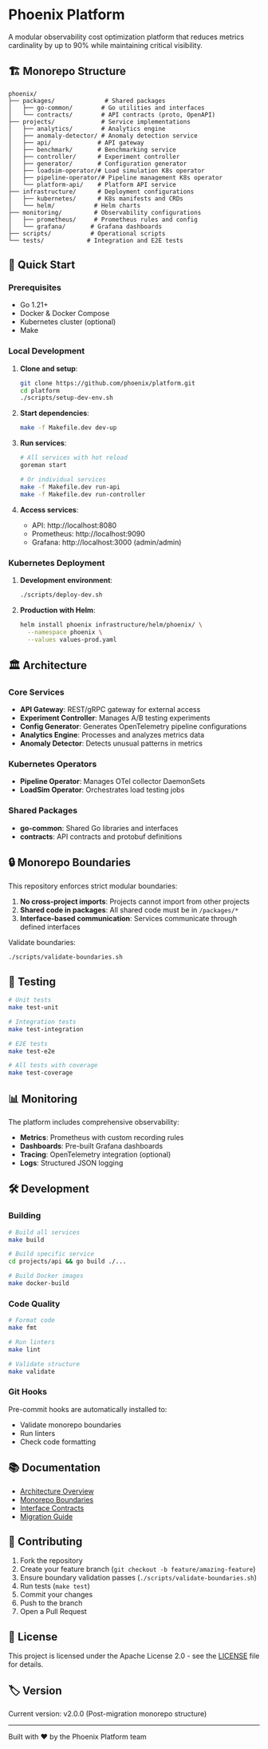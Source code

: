 # Phoenix Platform

A modular observability cost optimization platform that reduces metrics cardinality by up to 90% while maintaining critical visibility.

## 🏗️ Monorepo Structure

```
phoenix/
├── packages/              # Shared packages
│   ├── go-common/        # Go utilities and interfaces
│   └── contracts/        # API contracts (proto, OpenAPI)
├── projects/             # Service implementations
│   ├── analytics/        # Analytics engine
│   ├── anomaly-detector/ # Anomaly detection service
│   ├── api/             # API gateway
│   ├── benchmark/       # Benchmarking service
│   ├── controller/      # Experiment controller
│   ├── generator/       # Configuration generator
│   ├── loadsim-operator/# Load simulation K8s operator
│   ├── pipeline-operator/# Pipeline management K8s operator
│   └── platform-api/    # Platform API service
├── infrastructure/      # Deployment configurations
│   ├── kubernetes/      # K8s manifests and CRDs
│   └── helm/           # Helm charts
├── monitoring/         # Observability configurations
│   ├── prometheus/     # Prometheus rules and config
│   └── grafana/       # Grafana dashboards
├── scripts/           # Operational scripts
└── tests/            # Integration and E2E tests
```

## 🚀 Quick Start

### Prerequisites
- Go 1.21+
- Docker & Docker Compose
- Kubernetes cluster (optional)
- Make

### Local Development

1. **Clone and setup**:
   ```bash
   git clone https://github.com/phoenix/platform.git
   cd platform
   ./scripts/setup-dev-env.sh
   ```

2. **Start dependencies**:
   ```bash
   make -f Makefile.dev dev-up
   ```

3. **Run services**:
   ```bash
   # All services with hot reload
   goreman start
   
   # Or individual services
   make -f Makefile.dev run-api
   make -f Makefile.dev run-controller
   ```

4. **Access services**:
   - API: http://localhost:8080
   - Prometheus: http://localhost:9090
   - Grafana: http://localhost:3000 (admin/admin)

### Kubernetes Deployment

1. **Development environment**:
   ```bash
   ./scripts/deploy-dev.sh
   ```

2. **Production with Helm**:
   ```bash
   helm install phoenix infrastructure/helm/phoenix/ \
     --namespace phoenix \
     --values values-prod.yaml
   ```

## 🏛️ Architecture

### Core Services
- **API Gateway**: REST/gRPC gateway for external access
- **Experiment Controller**: Manages A/B testing experiments
- **Config Generator**: Generates OpenTelemetry pipeline configurations
- **Analytics Engine**: Processes and analyzes metrics data
- **Anomaly Detector**: Detects unusual patterns in metrics

### Kubernetes Operators
- **Pipeline Operator**: Manages OTel collector DaemonSets
- **LoadSim Operator**: Orchestrates load testing jobs

### Shared Packages
- **go-common**: Shared Go libraries and interfaces
- **contracts**: API contracts and protobuf definitions

## 🔒 Monorepo Boundaries

This repository enforces strict modular boundaries:

1. **No cross-project imports**: Projects cannot import from other projects
2. **Shared code in packages**: All shared code must be in `/packages/*`
3. **Interface-based communication**: Services communicate through defined interfaces

Validate boundaries:
```bash
./scripts/validate-boundaries.sh
```

## 🧪 Testing

```bash
# Unit tests
make test-unit

# Integration tests
make test-integration

# E2E tests
make test-e2e

# All tests with coverage
make test-coverage
```

## 📊 Monitoring

The platform includes comprehensive observability:

- **Metrics**: Prometheus with custom recording rules
- **Dashboards**: Pre-built Grafana dashboards
- **Tracing**: OpenTelemetry integration (optional)
- **Logs**: Structured JSON logging

## 🛠️ Development

### Building
```bash
# Build all services
make build

# Build specific service
cd projects/api && go build ./...

# Build Docker images
make docker-build
```

### Code Quality
```bash
# Format code
make fmt

# Run linters
make lint

# Validate structure
make validate
```

### Git Hooks
Pre-commit hooks are automatically installed to:
- Validate monorepo boundaries
- Run linters
- Check code formatting

## 📚 Documentation

- [Architecture Overview](docs/ARCHITECTURE.md)
- [Monorepo Boundaries](MONOREPO_BOUNDARIES.md)
- [Interface Contracts](docs/INTERFACE_CONTRACTS.md)
- [Migration Guide](MIGRATION_FINAL_REPORT.md)

## 🤝 Contributing

1. Fork the repository
2. Create your feature branch (`git checkout -b feature/amazing-feature`)
3. Ensure boundary validation passes (`./scripts/validate-boundaries.sh`)
4. Run tests (`make test`)
5. Commit your changes
6. Push to the branch
7. Open a Pull Request

## 📄 License

This project is licensed under the Apache License 2.0 - see the [LICENSE](LICENSE) file for details.

## 🏷️ Version

Current version: v2.0.0 (Post-migration monorepo structure)

---

Built with ❤️ by the Phoenix Platform team